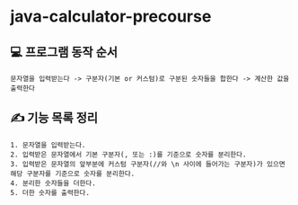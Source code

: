 # java-calculator-precourse

## 💻 프로그램 동작 순서

`문자열을 입력받는다 -> 구분자(기본 or 커스텀)로 구분된 숫자들을 합한다 -> 계산한 값을 출력한다`

## ✍ 기능 목록 정리

```
1. 문자열을 입력받는다.
2. 입력받은 문자열에서 기본 구분자(, 또는 :)를 기준으로 숫자를 분리한다.
3. 입력받은 문자열의 앞부분에 커스텀 구분자(//와 \n 사이에 들어가는 구분자)가 있으면 해당 구분자를 기준으로 숫자를 분리한다.
4. 분리한 숫자들을 더한다.
5. 더한 숫자를 출력한다.
```
